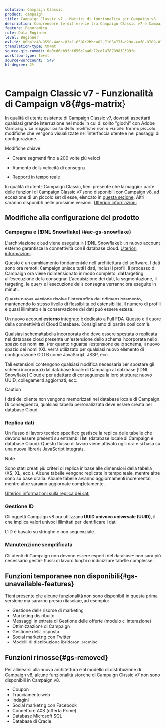```yaml
---
solution: Campaign Classic
product: campaign
title: Campaign Classic v7 - Matrice di funzionalità per Campaign v8
description: Comprendere le differenze tra Campaign Classic v7 e Campaign v8
feature: Panoramica
role: Data Engineer
level: Beginner
exl-id: 00ba1c43-9558-4adb-83a1-6597c2bbca62,7105477f-d29e-4af8-8789-82b4459761b0
translation-type: tm+mt
source-git-commit: 0e0cd6eb9fcf656c9ba6c72cd1a782098f9399fe
workflow-type: tm+mt
source-wordcount: '549'
ht-degree: 2%

---
```


# Campaign Classic v7 - Funzionalità di Campaign v8{#gs-matrix}


In qualità di utente esistente di Campaign Classic v7, dovresti aspettarti qualsiasi grande interruzione nel modo in cui di solito &quot;giochi&quot; con Adobe Campaign. La maggior parte delle modifiche non è visibile, tranne piccole modifiche che vengono visualizzate nell’interfaccia utente e nei passaggi di configurazione.

Modifiche chiave:

* Creare segmenti fino a 200 volte più veloci

* Aumento della velocità di consegna

* Rapporti in tempo reale

In qualità di utente Campaign Classic, tieni presente che la maggior parte delle funzioni di Campaign Classic v7 sono disponibili con Campaign v8, ad eccezione di un piccolo set di esse, elencato in [questa sezione](#gs-removed). Altri saranno disponibili nelle prossime versioni. [Ulteriori informazioni](#gs-unavailable-features)


## Modifiche alla configurazione del prodotto

### Campagna e [!DNL Snowflake] {#ac-gs-snowflake}

L&#39;archiviazione cloud viene eseguita in [!DNL Snowflake]: un nuovo account esterno garantisce la connettività con il database cloud. [Ulteriori informazioni](#ac-gs-snowflake).

Questo è un cambiamento fondamentale nell&#39;architettura del software. I dati sono ora remoti: Campaign unisce tutti i dati, inclusi i profili. Il processo di Campaign ora viene ridimensionato in modo completo, dal targeting all’esecuzione della consegna: L’acquisizione dei dati, la segmentazione, il targeting, le query e l’esecuzione della consegna verranno ora eseguite in minuti.

Questa nuova versione risolve l&#39;intera sfida del ridimensionamento, mantenendo lo stesso livello di flessibilità ed estensibilità. Il numero di profili è quasi illimitato e la conservazione dei dati può essere estesa.

Un nuovo account **esterno** integrato è dedicato a Full FDA. Questo è il cuore della connettività di Cloud Database. Consigliamo di partire così com&#39;è.

Qualsiasi schema/tabella incorporata che deve essere spostata o replicata nel database cloud presenta un&#39;estensione dello schema incorporata nello spazio dei nomi **xxl**. Per quanto riguarda l’estensione dello schema, il nuovo spazio dei nomi XXL verrà utilizzato per qualsiasi nuovo elemento di configurazione OOTB come JavaScript, JSSP, ecc.

Tali estensioni contengono qualsiasi modifica necessaria per spostare gli schemi incorporati dal database locale di Campaign al database [!DNL Snowflake] Cloud e per adattare di conseguenza la loro struttura: nuovo UUID, collegamenti aggiornati, ecc.

>[!CAUTION]
>
> I dati del cliente non vengono memorizzati nel database locale di Campaign. Di conseguenza, qualsiasi tabella personalizzata deve essere creata nel database Cloud.


### Replica dati

Un flusso di lavoro tecnico specifico gestisce la replica delle tabelle che devono essere presenti su entrambi i lati (database locale di Campaign e database Cloud). Questo flusso di lavoro viene attivato ogni ora e si basa su una nuova libreria JavaScript integrata.

>[!NOTE]
>
> Sono stati creati più criteri di replica in base alle dimensioni della tabella (XS, XL, ecc.).
> Alcune tabelle vengono replicate in tempo reale, mentre altre sono su base oraria. Alcune tabelle avranno aggiornamenti incrementali, mentre altre saranno aggiornate completamente.


[Ulteriori informazioni sulla replica dei dati](../config/replication.md)

### Gestione ID

Gli oggetti Campaign v8 ora utilizzano **UUID univoco universale (UUID)**, il che implica valori univoci illimitati per identificare i dati

L&#39;ID è basato su stringhe e non sequenziale.

### Manutenzione semplificata

Gli utenti di Campaign non devono essere esperti del database: non sarà più necessario gestire flussi di lavoro lunghi o indicizzare tabelle complesse.

## Funzioni temporanee non disponibili{#gs-unavailable-features}

Tieni presente che alcune funzionalità non sono disponibili in questa prima versione ma saranno presto rilasciate, ad esempio:

* Gestione delle risorse di marketing
* Marketing distribuito
* Messaggi in entrata di Gestione delle offerte (modulo di interazione)
* Ottimizzazione di Campaign
* Gestione della risposta
* Social marketing con Twitter
* Modelli di distribuzione ibrida/on-premise

## Funzioni rimosse{#gs-removed}

Per allinearsi alla nuova architettura e al modello di distribuzione di Campaign v8, alcune funzionalità storiche di Campaign Classic v7 non sono disponibili in Campaign v8.

* Coupon
* Tracciamento web
* Indagini
* Social marketing con Facebook
* Connettore ACS (offerta Prime)
* Database Microsoft SQL
* Database di Oracle
